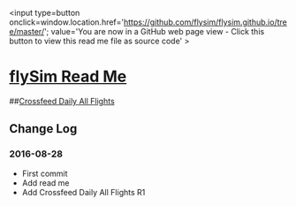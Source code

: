 <span style=display:none; >[You are now in a GitHub source code view - click this link to view Read Me file as a web page]
( http://flysim.github.io/#readme.md "View file as a web page." ) </span>
<input type=button onclick=window.location.href='https://github.com/flysim/flysim.github.io/tree/master/'; 
value='You are now in a GitHub web page view - Click this button to view this read me file as source code' >


[flySim Read Me]( http://flysim.github.io/#readme.md )
===


##[Crossfeed Daily All Flights]( flysim.github.io/crossfeed-daily-all-flights/ )

## Change Log

### 2016-08-28

* First commit
* Add read me
* Add Crossfeed Daily All Flights R1

